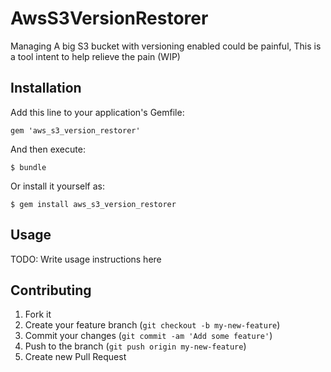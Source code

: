 # AwsS3VersionRestorer

Managing A big S3 bucket with versioning enabled could be painful, This is a tool intent to help relieve the pain
(WIP)

## Installation

Add this line to your application's Gemfile:

    gem 'aws_s3_version_restorer'

And then execute:

    $ bundle

Or install it yourself as:

    $ gem install aws_s3_version_restorer

## Usage

TODO: Write usage instructions here

## Contributing

1. Fork it
2. Create your feature branch (`git checkout -b my-new-feature`)
3. Commit your changes (`git commit -am 'Add some feature'`)
4. Push to the branch (`git push origin my-new-feature`)
5. Create new Pull Request
